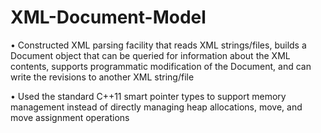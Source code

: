 # XML-Document-Model

• Constructed XML parsing facility that reads XML strings/files, builds a Document object that can be queried for information about the XML contents, supports programmatic modification of the Document, and can write the revisions to another XML string/file

• Used the standard C++11 smart pointer types to support memory management instead of directly managing heap allocations, move, and move assignment operations
